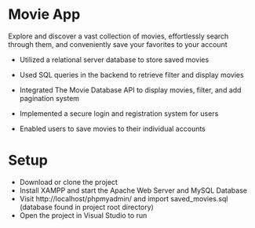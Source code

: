 # Movie App

Explore and discover a vast collection of movies, effortlessly search through them, and conveniently save your favorites to your account 

- Utilized a relational server database to store saved movies

- Used SQL queries in the backend to retrieve filter and display movies

- Integrated The Movie Database API to display movies, filter, and add pagination system

- Implemented a secure login and registration system for users

- Enabled users to save movies to their individual accounts

# Setup
- Download or clone the project
- Install XAMPP and start the Apache Web Server and MySQL Database
- Visit http://localhost/phpmyadmin/ and import saved_movies.sql (database found in project root directory)
- Open the project in Visual Studio to run

